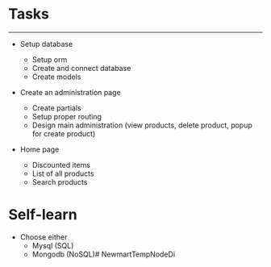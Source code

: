 # Tasks
-----------
 - Setup database
    - Setup orm
    - Create and connect database
    - Create models

 - Create an administration page
    - Create partials 
    - Setup proper routing
    - Design main administration (view products, delete product, popup for create product)

- Home page
    - Discounted items
    - List of all products
    - Search products


# Self-learn
 - Choose either
    - Mysql (SQL)
    - Mongodb (NoSQL)# NewmartTempNodeDi
